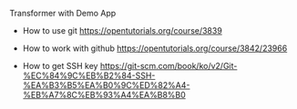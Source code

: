 Transformer with Demo App


- How to use git
https://opentutorials.org/course/3839


- How to work with github
https://opentutorials.org/course/3842/23966

- How to get SSH key
https://git-scm.com/book/ko/v2/Git-%EC%84%9C%EB%B2%84-SSH-%EA%B3%B5%EA%B0%9C%ED%82%A4-%EB%A7%8C%EB%93%A4%EA%B8%B0

